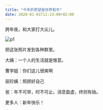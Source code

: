 ```yaml
---
title: "今年的愿望是世界和平"
date: 2020-01-01T11:23:00+02:00
---
```


跨年夜，和大家打大尖儿。

![p1](https://tva1.sinaimg.cn/large/006tNbRwgy1gah6yesow2j30u90k177z.jpg "输得透彻")

把这张照片发到各种群里。

大姨：一个人的生活就是惬意。

曹学姐：你们这儿很爽啊

丽珍姨：照顾好自己

爸：年不可举，时不可止。消息盈虚，终则有始。

更多人：新年快乐！
